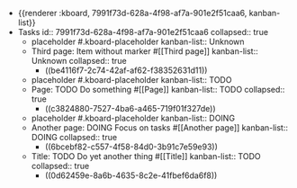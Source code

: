 - {{renderer :kboard, 7991f73d-628a-4f98-af7a-901e2f51caa6, kanban-list}}
- Tasks
  id:: 7991f73d-628a-4f98-af7a-901e2f51caa6
  collapsed:: true
  - placeholder #.kboard-placeholder
    kanban-list:: Unknown
  - Third page: Item without marker #[[Third page]]
    kanban-list:: Unknown
    collapsed:: true
    - ((be4116f7-2c74-42af-af62-f38352631d11))
  - placeholder #.kboard-placeholder
    kanban-list:: TODO
  - Page: TODO Do something #[[Page]]
    kanban-list:: TODO
    collapsed:: true
    - ((c3824880-7527-4ba6-a465-719f01f327de))
  - placeholder #.kboard-placeholder
    kanban-list:: DOING
  - Another page: DOING Focus on tasks #[[Another page]]
    kanban-list:: DOING
    collapsed:: true
    - ((6bcebf82-c557-4f58-84d0-3b91c7e59e93))
  - Title: TODO Do yet another thing #[[Title]]
    kanban-list:: TODO
    collapsed:: true
    - ((0d62459e-8a6b-4635-8c2e-41fbef6da6f8))
